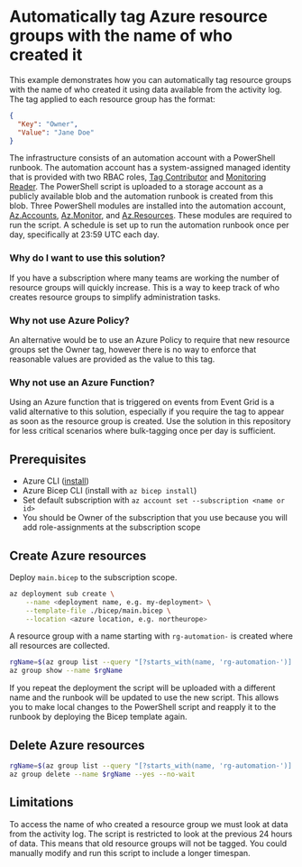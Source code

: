 # Automatically tag Azure resource groups with the name of who created it

This example demonstrates how you can automatically tag resource groups with the name of who created it using data available from the activity log. The tag applied to each resource group has the format:

```json
{
  "Key": "Owner",
  "Value": "Jane Doe"
}
```

The infrastructure consists of an automation account with a PowerShell runbook. The automation account has a system-assigned managed identity that is provided with two RBAC roles, [Tag Contributor](https://docs.microsoft.com/en-us/azure/role-based-access-control/built-in-roles#tag-contributor) and [Monitoring Reader](https://docs.microsoft.com/en-us/azure/role-based-access-control/built-in-roles#monitoring-reader). The PowerShell script is uploaded to a storage account as a publicly available blob and the automation runbook is created from this blob. Three PowerShell modules are installed into the automation account, [Az.Accounts](https://docs.microsoft.com/en-us/powershell/module/az.accounts/?view=azps-6.4.0), [Az.Monitor](https://docs.microsoft.com/en-us/powershell/module/az.monitor/?view=azps-6.4.0), and [Az.Resources](https://docs.microsoft.com/en-us/powershell/module/az.resources/?view=azps-6.4.0). These modules are required to run the script. A schedule is set up to run the automation runbook once per day, specifically at 23:59 UTC each day.

### Why do I want to use this solution?

If you have a subscription where many teams are working the number of resource groups will quickly increase. This is a way to keep track of who creates resource groups to simplify administration tasks.

### Why not use Azure Policy?

An alternative would be to use an Azure Policy to require that new resource groups set the Owner tag, however there is no way to enforce that reasonable values are provided as the value to this tag.

### Why not use an Azure Function?

Using an Azure function that is triggered on events from Event Grid is a valid alternative to this solution, especially if you require the tag to appear as soon as the resource group is created. Use the solution in this repository for less critical scenarios where bulk-tagging once per day is sufficient.

## Prerequisites

- Azure CLI ([install](https://docs.microsoft.com/en-us/cli/azure/install-azure-cli))
- Azure Bicep CLI (install with `az bicep install`)
- Set default subscription with `az account set --subscription <name or id>`
- You should be Owner of the subscription that you use because you will add role-assignments at the subscription scope

## Create Azure resources

Deploy `main.bicep` to the subscription scope.

```bash
az deployment sub create \
    --name <deployment name, e.g. my-deployment> \
    --template-file ./bicep/main.bicep \
    --location <azure location, e.g. northeurope>
```

A resource group with a name starting with `rg-automation-` is created where all resources are collected.

```bash
rgName=$(az group list --query "[?starts_with(name, 'rg-automation-')].name" -o tsv)
az group show --name $rgName
```

If you repeat the deployment the script will be uploaded with a different name and the runbook will be updated to use the new script. This allows you to make local changes to the PowerShell script and reapply it to the runbook by deploying the Bicep template again.

## Delete Azure resources

```bash
rgName=$(az group list --query "[?starts_with(name, 'rg-automation-')].name" -o tsv)
az group delete --name $rgName --yes --no-wait
```

## Limitations

To access the name of who created a resource group we must look at data from the activity log. The script is restricted to look at the previous 24 hours of data. This means that old resource groups will not be tagged. You could manually modify and run this script to include a longer timespan.
